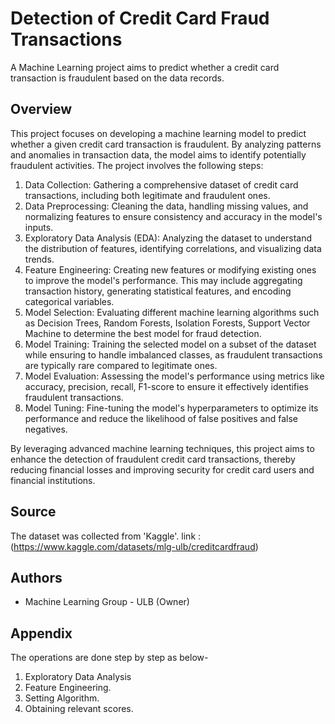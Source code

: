 
# Detection of Credit Card Fraud Transactions

A Machine Learning project aims to predict whether a credit card transaction is fraudulent based on the data records.


## Overview
This project focuses on developing a machine learning model to predict whether a given credit card transaction is fraudulent. By analyzing patterns and anomalies in transaction data, the model aims to identify potentially fraudulent activities. The project involves the following steps:

1. Data Collection: Gathering a comprehensive dataset of credit card transactions, including both legitimate and fraudulent ones.
2. Data Preprocessing: Cleaning the data, handling missing values, and normalizing features to ensure consistency and accuracy in the model's inputs.
3. Exploratory Data Analysis (EDA): Analyzing the dataset to understand the distribution of features, identifying correlations, and visualizing data trends.
4. Feature Engineering: Creating new features or modifying existing ones to improve the model's performance. This may include aggregating transaction history, generating statistical features, and encoding categorical variables.
5. Model Selection: Evaluating different machine learning algorithms such as Decision Trees, Random Forests, Isolation Forests, Support Vector Machine to determine the best model for fraud detection.
6. Model Training: Training the selected model on a subset of the dataset while ensuring to handle imbalanced classes, as fraudulent transactions are typically rare compared to legitimate ones.
7. Model Evaluation: Assessing the model's performance using metrics like accuracy, precision, recall, F1-score to ensure it effectively identifies fraudulent transactions.
8. Model Tuning: Fine-tuning the model's hyperparameters to optimize its performance and reduce the likelihood of false positives and false negatives.

By leveraging advanced machine learning techniques, this project aims to enhance the detection of fraudulent credit card transactions, thereby reducing financial losses and improving security for credit card users and financial institutions.

## Source
The dataset was collected from 'Kaggle'.
link :(https://www.kaggle.com/datasets/mlg-ulb/creditcardfraud)
## Authors

- Machine Learning Group - ULB (Owner)


## Appendix

The operations are done step by step as below-

1. Exploratory Data Analysis
2. Feature Engineering.
3. Setting Algorithm.
2. Obtaining relevant scores.



